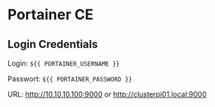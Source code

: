 # Portainer CE

## Login Credentials

Login: `${{ PORTAINER_USERNAME }}`

Passwort: `${{ PORTAINER_PASSWORD }}`

URL: http://10.10.10.100:9000 or http://clusterpi01.local:9000
